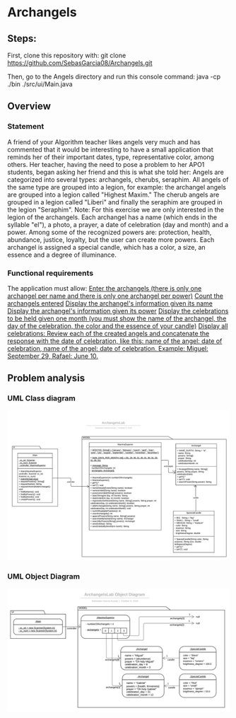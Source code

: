 # Archangels
## Steps: 
First, clone this repository with:
    git clone https://github.com/SebasGarcia08/Archangels.git

Then, go to the Angels directory and run this console command:
    java -cp ./bin ./src/ui/Main.java

## Overview
### Statement
A friend of your Algorithm teacher likes angels very much and has commented that it would be interesting to have a small application that reminds her of their important dates, type, representative color, among others. Her teacher, having the need to pose a problem to her APO1 students, began asking her friend and this is what she told her:
Angels are categorized into several types: archangels, cherubs, seraphim.
All angels of the same type are grouped into a legion, for example: the archangel angels are grouped into a legion called "Highest Maxim." The cherub angels are grouped in a legion called "Liberi" and finally the seraphim are grouped in the legion "Seraphim".
Note: For this exercise we are only interested in the legion of the archangels.
Each archangel has a name (which ends in the syllable "el"), a photo, a prayer, a date of celebration (day and month) and a power. Among some of the recognized powers are: protection, health, abundance, justice, loyalty, but the user can create more powers. Each archangel is assigned a special candle, which has a color, a size, an essence and a degree of illuminance.

### Functional requirements
The application must allow:
<u>Enter the archangels (there is only one archangel per name and there is only one archangel per power)</u>
<u>Count the archangels entered</u>
<u>Display the archangel's information given its name</u>
<u>Display the archangel's information given its power</u>
<u>Display the celebrations to be held given one month (you must show the name of the archangel, the day of the celebration, the color and the essence of your candle)</u>
<u>Display all celebrations: Review each of the created angels and concatenate the response with the date of celebration, like this: name of the angel: date of celebration, name of the angel: date of celebration. Example: Miguel: September 29, Rafael: June 10.</u>

## Problem analysis
### UML Class diagram
<img src="problem analysis\ArchangelsLab.jpeg" alt="UML Class Diagram" />

### UML Object Diagram
<img src="problem analysis\ArchangelsLab Object Diagram.jpeg" alt="UML Object Diagram"/>

